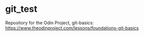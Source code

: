 # git_test
Repository for the Odin Project, git-basics: https://www.theodinproject.com/lessons/foundations-git-basics
